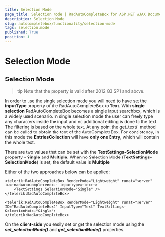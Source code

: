 ```yaml
---
title: Selection Mode
page_title: Selection Mode | RadAutoCompleteBox for ASP.NET AJAX Documentation
description: Selection Mode
slug: autocompletebox/functionality/selection-mode
tags: selection,mode
published: True
position: 3
---
```


# Selection Mode



## Selection Mode

>tip Note that the property is valid after 2012 Q3 SP1 and above.
>


In order to use the single selection mode you will need to have set the **InputType** property of the RadAutoCompleteBox to **Text**. With **single selection** RadAutoCompleteBox becomes a single input searchbox, which is a widely used scenario. In single selection mode the user can freely type any characters inside the input and no additional editing is done to the text. The filtering is based on the whole text. At any point the get_text() method can be called to obtain the text of the AutoCompleteBox. For consistency, in this mode the **EntriesCollection** will have **only one Entry**, which will contain the whole text.

There are two values that can be set with the **TextSettings-SelectionMode** property - **Single** and **Multiple**. When no Selection Mode (**TextSettings-SelectionMode**) is set, the default value is **Multiple**.

Either of the two approaches below can be applied:

````ASPNET
<telerik:RadAutoCompleteBox RenderMode="Lightweight" runat="server" ID="RadAutoCompleteBox1" InputType="Text">
	<TextSettings SelectionMode="Single" />
</telerik:RadAutoCompleteBox>
````



````ASPNET
<telerik:RadAutoCompleteBox RenderMode="Lightweight" runat="server" ID="RadAutoCompleteBox1" InputType="Text" TextSettings-SelectionMode="Single">
</telerik:RadAutoCompleteBox>
````



On the **client-side** you easily set or get the selection mode using the ***set_selectionMode()*** and ***get_selectionMode()*** properties.
